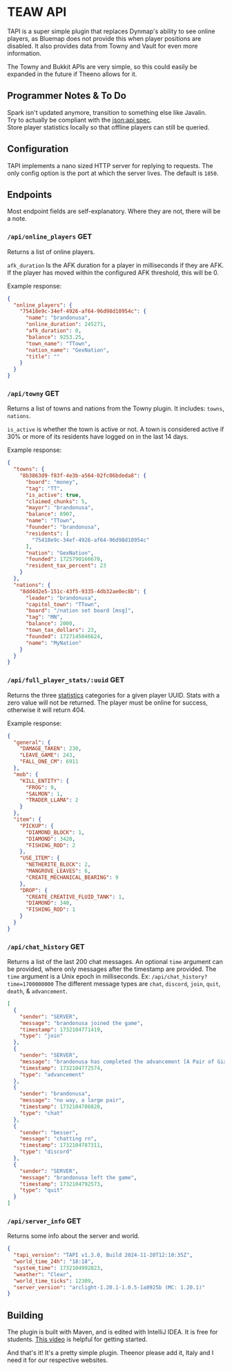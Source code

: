 # TEAW API
TAPI is a super simple plugin that replaces Dynmap's ability to see online players, as Bluemap does not provide this
when player positions are disabled. It also provides data from Towny and Vault for even more information.

The Towny and Bukkit APIs are very simple, so this could easily be expanded in the future if Theeno allows for it.

## Programmer Notes & To Do
Spark isn't updated anymore, transition to something else like Javalin. <br>
Try to actually be compliant with the [json:api spec](https://jsonapi.org/). <br>
Store player statistics locally so that offline players can still be queried.

## Configuration
TAPI implements a nano sized HTTP server for replying to requests. The only config option is the port at which
the server lives. The default is `1850`.

## Endpoints
  Most endpoint fields are self-explanatory. Where they are not, there will be a note.


### `/api/online_players` GET

Returns a list of online players.

`afk_duration` Is the AFK duration for a player in milliseconds if they are AFK.
If the player has moved within the configured AFK threshold, this will be 0.


Example response:
```json
{
  "online_players": {
    "75418e9c-34ef-4926-af64-96d98d10954c": {
      "name": "brandonusa",
      "online_duration": 245271,
      "afk_duration": 0,
      "balance": 9253.25,
      "town_name": "TTown",
      "nation_name": "GexNation",
      "title": ""
    }
  }
}
```

### `/api/towny` GET

Returns a list of towns and nations from the Towny plugin. It includes: `towns`, `nations`.

`is_active` is whether the town is active or not. A town is considered active if 30% or more of its residents
have logged on in the last 14 days.

Example response:
```json
{
  "towns": {
    "8b3863d9-f83f-4e3b-a564-02fc06bdeda8": {
      "board": "money",
      "tag": "TT",
      "is_active": true,
      "claimed_chunks": 5,
      "mayor": "brandonusa",
      "balance": 8907,
      "name": "TTown",
      "founder": "brandonusa",
      "residents": [
        "75418e9c-34ef-4926-af64-96d98d10954c"
      ],
      "nation": "GexNation",
      "founded": 1725790166670,
      "resident_tax_percent": 23
    }
  },
  "nations": {
    "8dd4d2e5-151c-43f5-9335-4db32ae0ec8b": {
      "leader": "brandonusa",
      "capitol_town": "TTown",
      "board": "/nation set board [msg]",
      "tag": "MN",
      "balance": 2000,
      "town_tax_dollars": 23,
      "founded": 1727145046624,
      "name": "MyNation"
    }
  }
}
```

### `/api/full_player_stats/:uuid` GET

Returns the three [statistics](https://minecraft.wiki/w/Statistics) categories for a given player UUID. Stats with 
a zero value will not be returned. The player must be online for success, otherwise it will return 404.

Example response:
```json
{
  "general": {
    "DAMAGE_TAKEN": 230,
    "LEAVE_GAME": 243,
    "FALL_ONE_CM": 6911
  },
  "mob": {
    "KILL_ENTITY": {
      "FROG": 9,
      "SALMON": 1,
      "TRADER_LLAMA": 2
    }
  },
  "item": {
    "PICKUP": {
      "DIAMOND_BLOCK": 1,
      "DIAMOND": 3420,
      "FISHING_ROD": 2
    },
    "USE_ITEM": {
      "NETHERITE_BLOCK": 2,
      "MANGROVE_LEAVES": 6,
      "CREATE_MECHANICAL_BEARING": 9
    },
    "DROP": {
      "CREATE_CREATIVE_FLUID_TANK": 1,
      "DIAMOND": 340,
      "FISHING_ROD": 1
    }
  }
}
```
  
### `/api/chat_history` GET

Returns a list of the last 200 chat messages. An optional `time` argument can be provided, where only messages after
the timestamp are provided. The `time` argument is a Unix epoch in milliseconds.
Ex: `/api/chat_history?time=1700000000`
The different message types are `chat`, `discord`, `join`, `quit`, `death`, & `advancement`.
```json
[
  {
    "sender": "SERVER",
    "message": "brandonusa joined the game",
    "timestamp": 1732104771419,
    "type": "join"
  },
  {
    "sender": "SERVER",
    "message": "brandonusa has completed the advancement [A Pair of Giants]",
    "timestamp": 1732104772574,
    "type": "advancement"
  },
  {
    "sender": "brandonusa",
    "message": "no way, a large pair",
    "timestamp": 1732104786820,
    "type": "chat"
  },
  {
    "sender": "besser",
    "message": "chatting rn",
    "timestamp": 1732104787311,
    "type": "discord"
  },
  {
    "sender": "SERVER",
    "message": "brandonusa left the game",
    "timestamp": 1732104792573,
    "type": "quit"
  }
]
```

### `/api/server_info` GET

Returns some info about the server and world.
```json
{
  "tapi_version": "TAPI v1.3.0, Build 2024-11-20T12:10:35Z",
  "world_time_24h": "18:18",
  "system_time": 1732104992823,
  "weather": "Clear",
  "world_time_ticks": 12309,
  "server_version": "arclight-1.20.1-1.0.5-1a8925b (MC: 1.20.1)"
}

```

## Building
The plugin is built with Maven, and is edited with IntelliJ IDEA. It is free for students.
[This video](https://www.youtube.com/watch?v=s1xg9eJeP3E) is helpful for getting started.

And that's it! It's a pretty simple plugin. Theenor please add it, Italy and I need it for our respective websites.
